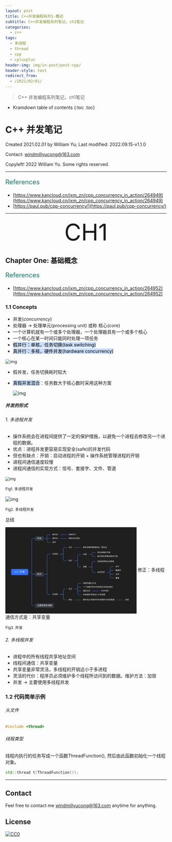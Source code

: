 ```yaml
---
layout: post
title: C++并发编程系列1-概述
subtitle: C++并发编程系列笔记，ch1笔记
categories:
  - c++
tags:
  - 多线程
  - thread
  - cpp
  - cplusplus
header-img: img/in-post/post-cpp/
header-style: text
redirect_from:
  - /2021/02/01/
---
```


>  C++ 并发编程系列笔记，ch1笔记

* Kramdown table of contents
{:toc .toc}
# C++ 并发笔记

Created 2021.02.01 by William Yu; Last modified: 2022.09.15-v1.1.0

Contact: [windmillyucong@163.com](mailto:windmillyucong@163.com)

Copyleft! 2022 William Yu. Some rights reserved.

---

<p style="font-size:20px;color:#176;text-align:left;">References</p> 

- [https://www.kancloud.cn/jxm_zn/cpp_concurrency_in_action/264949](https://www.kancloud.cn/jxm_zn/cpp_concurrency_in_action/264949)
- [https://paul.pub/cpp-concurrency/](https://paul.pub/cpp-concurrency/)

---



<center style="font-size:72px;color:;text-align:center;">CH1</center> 



## Chapter One: 基础概念

<p style="font-size:20px;color:#176;text-align:left;">References</p> 

- [https://www.kancloud.cn/jxm_zn/cpp_concurrency_in_action/264952](https://www.kancloud.cn/jxm_zn/cpp_concurrency_in_action/264952)

### 1.1 Concepts

- 并发(*concurrency*)
- 处理器 -> 处理单元(processing unit) 或称 核心(core)
- 一个计算机就有一个或多个处理器，一个处理器具有一个或多个核心
- 一个核心在某一时间只能同时处理一项任务
- <mark style="background: #ADCCFFA6;">假并行：单核，任务切换(task switching)</mark>
- <mark style="background: #ADCCFFA6;">真并行：多核，硬件并发(hardware concurrency)</mark>

<img src="https://raw.githubusercontent.com/xiaoweiChen/Cpp_Concurrency_In_Action/master/images/chapter1/1-1.png" alt="img" style="zoom:90%;" />

- 假并发，任务切换耗时较大
- <mark style="background: #ADCCFFA6;">真假并发混合</mark>：任务数大于核心数时采用这种方案

  ![img](https://raw.githubusercontent.com/xiaoweiChen/Cpp_Concurrency_In_Action/master/images/chapter1/1-2.png)

##### 并发的形式

###### 1. 多进程并发

- 操作系统会在进程间提供了一定的保护措施，以避免一个进程去修改另一个进程的数据。
- 优点：进程并发更容易实现安全(safe)的并发代码
- 但也有缺点：开销：启动进程的开销  +  操作系统管理进程的开销
- 进程间通信速度较慢
- 进程间通信的实现方式：信号、套接字、文件、管道

<img src="https://raw.githubusercontent.com/xiaoweiChen/Cpp_Concurrency_In_Action/master/images/chapter1/1-3.png" alt="img" style="zoom:80%;" align='center' text ="并发"/>   

<small class="img-hint">Fig1. 多进程并发</small>

<img src="https://raw.githubusercontent.com/xiaoweiChen/Cpp_Concurrency_In_Action/master/images/chapter1/1-4.png" alt="img" style="zoom:100%;" align='center'/>         


<small class="img-hint">Fig2. 多线程并发</small>

总结

<img src="https://raw.githubusercontent.com/YuYuCong/YuYuCong.github.io/develop/img/in-post/post-cpp/cpp_thread_1.png" alt="img" style="zoom:40%;" align='center' text ="cpp_thread_1.png"/>
修正：多线程通信方式是：共享变量

<small class="img-hint">Fig3. 并发</small>

###### 2. 多线程并发

- 进程中的所有线程共享地址空间
- 线程间通信：共享变量
- 共享变量非常灵活，多线程的开销远小于多进程
- 灵活的代价：程序员必须维护多个线程所访问到的数据。维护方法：加锁
- 并发 -> 主要使用多线程并发

### 1.2 代码简单示例

###### 头文件 

```c++
#include <thread>
```

###### 线程类型

线程内执行的任务写成一个函数ThreadFunction(), 然后由此函数初始化一个线程对象。

```c++
std::thread t(ThreadFunction());
```



---

## Contact

Feel free to contact me [windmillyucong@163.com](mailto:windmillyucong@163.com) anytime for anything.

## License

[![CC0](http://i.creativecommons.org/p/zero/1.0/88x31.png)](http://creativecommons.org/publicdomain/zero/1.0/)



